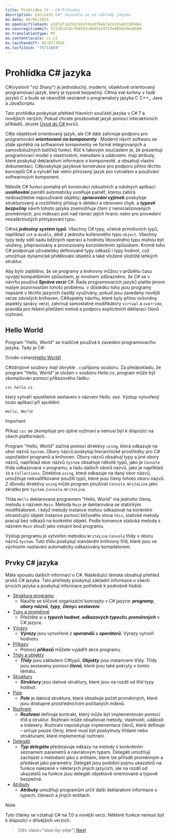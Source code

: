 ```yaml
---
title: Prohlídka C# – C# Průvodce
description: Začínáte C#? Seznamte se se základy jazyka.
ms.date: 04/05/2019
ms.openlocfilehash: e2d7af3a35dc9d4fdeddf9eb742d155ab33094b4
ms.sourcegitcommit: 5f236cd78cf09593c8945a7d753e0850e96a0b80
ms.translationtype: MT
ms.contentlocale: cs-CZ
ms.lasthandoff: 01/07/2020
ms.locfileid: "75711659"
---
```

# <a name="a-tour-of-the-c-language"></a>Prohlídka C# jazyka

C#(vyslovit "viz Sharp") je jednoduchý, moderní, objektově orientovaný programovací jazyk, který je typově bezpečný. C#má své kořeny v řadě jazyků C a bude se okamžitě seznámit s programátory jazyka C C++,, Java a JavaScriptu.

Tato prohlídka poskytuje přehled hlavních součástí jazyka v C# 7 a novějších verzích. Pokud chcete prozkoumat jazyk pomocí interaktivních příkladů, zkuste [Úvod do C# ](../tutorials/intro-to-csharp/index.md) kurzů.

C#je objektově orientovaný jazyk, ale C# dále zahrnuje podporu pro programování ***orientované na komponenty*** . Moderní návrh softwaru se stále spoléhá na softwarové komponenty ve formě integrovaných a samoobslužných balíčků funkcí. Klíč k takovým součástem je, že prezentují programovací model s vlastnostmi, metodami a událostmi. mají atributy, které poskytují deklarativní informace o komponentě. a obsahují vlastní dokumentaci. C#poskytuje jazykové konstrukce pro podporu přímo těchto konceptů C# a vytváří tak velmi přirozený jazyk pro vytváření a používání softwarových komponent.

Několik C# funkcí pomáhá při konstrukci robustních a odolných aplikací: ***uvolňování*** paměti automaticky uvolňuje paměť, kterou zabírá nedosažitelné nepoužívané objekty; ***zpracování výjimek*** poskytuje strukturovaný a rozšiřitelný přístup k detekci a obnovení chyb. a ***typově bezpečný*** návrh tohoto jazyka znemožňuje čtení z neinicializovaných proměnných, pro indexaci polí nad rámec jejich hranic nebo pro provedení nezaškrtnutých přetypování typu.

C#má ***jednotný systém typů***. Všechny C# typy, včetně primitivních typů, například `int` a `double`, dědí z jednoho kořenového typu `object`. Všechny typy tedy sdílí sadu běžných operací a hodnoty libovolného typu mohou být uloženy, přepravovány a provozovány konzistentním způsobem. Kromě toho C# podporuje uživatelsky definované typy odkazů i typy hodnot, což umožňuje dynamické přidělování objektů a také vložené úložiště lehkých struktur.

Aby bylo zajištěno, že se programy a knihovny můžou v průběhu času vyvíjejí kompatibilním způsobem, je mnohem zdůrazněno, že C# se v návrhu používá ***Správa verzí*** C#. Řada programovacích jazyků platíte jenom malým pozornostům tohoto problému. v důsledku toho jsou programy napsané v těchto jazycích častěji využívány, pokud jsou zavedeny novější verze závislých knihoven. C#Aspekty návrhu, které byly přímo ovlivněny aspekty správy verzí, zahrnují samostatné modifikátory `virtual` a `override`, pravidla pro řešení přetížení metod a podporu explicitních deklarací členů rozhraní.

## <a name="hello-world"></a>Hello World

Program "Hello, World" se tradičně používá k zavedení programovacího jazyka. Tady je C#:

[!code-csharp[Hello World](~/samples/snippets/csharp/tour/hello/Program.cs)]

C#zdrojové soubory mají obvykle `.cs`příponu souboru. Za předpokladu, že program "Hello, World" je uložen v souboru *Hello.cs*, program může být zkompilován pomocí příkazového řádku:

```console
csc hello.cs
```

který vytváří spustitelné sestavení s názvem *Hello. exe*. Výstup vytvořený touto aplikací při spuštění:

```console
Hello, World
```

> [!IMPORTANT]
> Příkaz `csc` se zkompiluje pro úplné rozhraní a nemusí být k dispozici na všech platformách.

Program "Hello, World" začíná pomocí direktivy `using`, která odkazuje na obor názvů `System`. Obory názvů poskytují hierarchické prostředky pro C# uspořádání programů a knihoven. Obory názvů obsahují typy a jiné obory názvů, například obor názvů `System` obsahuje několik typů, jako je `Console` třída odkazovaná v programu, a řadu dalších oborů názvů, jako je například `IO` a `Collections`. Direktiva `using`, která odkazuje na daný obor názvů, umožňuje nekvalifikované použití typů, které jsou členy tohoto oboru názvů. Z důvodu direktivy `using` může program používat `Console.WriteLine` jako zkratku pro `System.Console.WriteLine`.

Třída `Hello` deklarovaná programem "Hello, World" má jednoho člena, metodu s názvem `Main`. Metoda `Main` je deklarována se statickým modifikátorem. I když metody instance mohou odkazovat na konkrétní ohraničující objekt instance pomocí klíčového slova `this`, statické metody pracují bez odkazů na konkrétní objekt. Podle konvence statická metoda s názvem `Main` slouží jako vstupní bod programu.

Výstup programu je vytvořen metodou `WriteLine` `Console` třídy v oboru názvů `System`. Tuto třídu poskytují standardní knihovny tříd, které jsou ve výchozím nastavení automaticky odkazovány kompilátorem.

## <a name="elements-of-the-c-language"></a>Prvky C# jazyka

Máte spoustu dalších informací o C#. Následující témata obsahují přehled prvků C# jazyka. Tato přehledy poskytují základní informace o všech prvcích jazyka a poskytují informace potřebné k podrobně hlubší:

- [Struktura programu](program-structure.md)
  - Naučte se klíčové organizační koncepty v C# jazyce: ***programy***, ***obory názvů***, ***typy***, ***členy***a ***sestavení***.
- [Typy a proměnné](types-and-variables.md)
  - Přečtěte si o ***typech hodnot***, ***odkazových typech***a ***proměnných*** v C# jazyce.
- [Výrazy](expressions.md)
  - ***Výrazy*** jsou vytvořené z ***operandů*** a ***operátorů***. Výrazy vytvoří hodnotu.
- [Příkazy](statements.md)
  - Pomocí ***příkazů*** můžete vyjádřit akce programu.
- [Třídy a objekty](classes-and-objects.md)
  - ***Třídy*** jsou základem C#typů. ***Objekty*** jsou instancemi třídy. Třídy jsou sestaveny pomocí ***členů***, které jsou také pokryty v tomto tématu.
- [Struktury](structs.md)
  - ***Struktury*** jsou datové struktury, které jsou na rozdíl od tříd typy hodnot.
- [Pole](arrays.md)
  - ***Pole*** je datová struktura, která obsahuje počet proměnných, které jsou dostupné prostřednictvím počítaných indexů.
- [Rozhraní](interfaces.md)
  - ***Rozhraní*** definuje kontrakt, který může být implementován pomocí tříd a struktur. Rozhraní může obsahovat metody, vlastnosti, události a indexery. Rozhraní neposkytuje implementace členů, které definuje – určuje pouze členy, které musí být poskytnuty třídami nebo strukturami, které implementují rozhraní.
- [Delegáti](delegates.md)
  - ***Typ delegáta*** představuje odkazy na metody s konkrétním seznamem parametrů a návratovým typem. Delegáti umožňují zacházet s metodami jako s entitami, které lze přiřadit proměnným a předávat jako parametry. Delegáti jsou podobní pojmu ukazatelů na funkce nalezené v některých jiných jazycích, ale na rozdíl od ukazatelů na funkce jsou delegáti objektově orientované a typově bezpečné.
- [Atributy](attributes.md)
  - ***Atributy*** umožňují programům určit další deklarativní informace o typech, členech a jiných entitách.
  
> [!NOTE]
> Tyto články se vztahují C# na 7,0 a novější verzi. Některé funkce nemusí být k dispozici v dřívějších verzích.

> [!div class="step-by-step"]
> [Next](program-structure.md)
